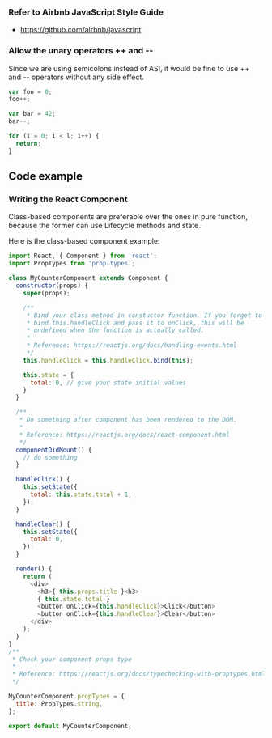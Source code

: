 ### Refer to Airbnb JavaScript Style Guide
  - https://github.com/airbnb/javascript

### Allow the unary operators ++ and --

Since we are using semicolons instead of ASI, it would be fine to use
++ and -- operators without any side effect.

```javascript
var foo = 0;
foo++;

var bar = 42;
bar--;

for (i = 0; i < l; i++) {
  return;
}
```

## Code example

### Writing the React Component
Class-based components are preferable over the ones in pure function,
because the former can use Lifecycle methods and state.

Here is the class-based component example:
```javascript
import React, { Component } from 'react';
import PropTypes from 'prop-types';

class MyCounterComponent extends Component {
  constructor(props) {
    super(props);

    /**
     * Bind your class method in constuctor function. If you forget to
     * bind this.handleClick and pass it to onClick, this will be
     * undefined when the function is actually called.
     *
     * Reference: https://reactjs.org/docs/handling-events.html
     */
    this.handleClick = this.handleClick.bind(this);

    this.state = {
      total: 0, // give your state initial values
    }
  }

  /**
   * Do something after component has been rendered to the DOM.
   *
   * Reference: https://reactjs.org/docs/react-component.html
   */
  componentDidMount() {
    // do something
  }

  handleClick() {
    this.setState({
      total: this.state.total + 1,
    });
  }

  handleClear() {
    this.setState({
      total: 0,
    });
  }

  render() {
    return (
      <div>
        <h3>{ this.props.title }<h3>
        { this.state.total }
        <button onClick={this.handleClick}>Click</button>
        <button onClick={this.handleClear}>Clear</button>
      </div>
    );
  }
}
/**
 * Check your component props type
 *
 * Reference: https://reactjs.org/docs/typechecking-with-proptypes.html
 */

MyCounterComponent.propTypes = {
  title: PropTypes.string,
};

export default MyCounterComponent;

```
